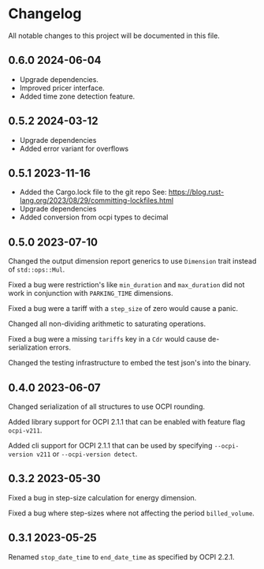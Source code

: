 # Changelog

All notable changes to this project will be documented in this file.

## 0.6.0 2024-06-04

- Upgrade dependencies.
- Improved pricer interface.
- Added time zone detection feature.

## 0.5.2 2024-03-12

- Upgrade dependencies
- Added error variant for overflows

## 0.5.1 2023-11-16

- Added the Cargo.lock file to the git repo
  See: https://blog.rust-lang.org/2023/08/29/committing-lockfiles.html
- Upgrade dependencies
- Added conversion from ocpi types to decimal

## 0.5.0 2023-07-10

Changed the output dimension report generics to use `Dimension` trait instead of `std::ops::Mul`. 

Fixed a bug were restriction's like `min_duration` and `max_duration` did not work in conjunction with `PARKING_TIME` dimensions.

Fixed a bug were a tariff with a `step_size` of zero would cause a panic.

Changed all non-dividing arithmetic to saturating operations.

Fixed a bug were a missing `tariffs` key in a `Cdr` would cause de-serialization errors.

Changed the testing infrastructure to embed the test json's into the binary.

## 0.4.0 2023-06-07

Changed serialization of all structures to use OCPI rounding.

Added library support for OCPI 2.1.1 that can be enabled with feature flag `ocpi-v211`.

Added cli support for OCPI 2.1.1 that can be used by specifying `--ocpi-version v211` or `--ocpi-version detect`.

## 0.3.2 2023-05-30

Fixed a bug in step-size calculation for energy dimension.

Fixed a bug where step-sizes where not affecting the period `billed_volume`.

## 0.3.1 2023-05-25

Renamed `stop_date_time` to `end_date_time` as specified by OCPI 2.2.1.
